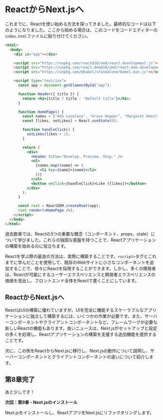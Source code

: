 # ReactからNext.jsへ

これまでに、Reactを使い始める方法を探ってきました。最終的なコードは以下のようになりました。ここから始める場合は、このコードをコードエディターの`index.html`ファイルに貼り付けてください。

```html
<html>
  <body>
    <div id="app"></div>

    <script src="https://unpkg.com/react@18/umd/react.development.js"></script>
    <script src="https://unpkg.com/react-dom@18/umd/react-dom.development.js"></script>
    <script src="https://unpkg.com/@babel/standalone/babel.min.js"></script>

    <script type="text/jsx">
      const app = document.getElementById("app");

      function Header({ title }) {
        return <h1>{title ? title : "Default title"}</h1>;
      }

      function HomePage() {
        const names = ["Ada Lovelace", "Grace Hopper", "Margaret Hamilton"];
        const [likes, setLikes] = React.useState(0);

        function handleClick() {
          setLikes(likes + 1);
        }

        return (
          <div>
            <Header title="Develop. Preview. Ship." />
            <ul>
              {names.map((name) => (
                <li key={name}>{name}</li>
              ))}
            </ul>
            <button onClick={handleClick}>Like ({likes})</button>
          </div>
        );
      }

      const root = ReactDOM.createRoot(app);
      root.render(<HomePage />);
    </script>
  </body>
</html>
```

過去数章では、Reactの3つの重要な概念（コンポーネント、props、state）について学びました。これらの強固な基盤を持つことで、Reactアプリケーションの構築を始めるのに役立ちます。

Reactを学ぶ際の最良の方法は、実際に構築することです。`<script>`タグとこれまでに学んだことを使用して、既存のWebサイトに小さなコンポーネントを追加することで、徐々にReactを採用することができます。しかし、多くの開発者は、Reactが可能にするユーザーエクスペリエンスと開発者エクスペリエンスの価値を見出し、フロントエンド全体をReactで書くことにしています。

## ReactからNext.jsへ

ReactはUIの構築に優れていますが、UIを完全に機能するスケーラブルなアプリケーションに独立して構築するには、いくつかの作業が必要です。また、サーバーコンポーネントやクライアントコンポーネントなど、フレームワークが必要な新しいReactの機能もあります。良いニュースは、Next.jsがセットアップと設定の多くを処理し、Reactアプリケーションの構築を支援する追加機能を提供することです。

次に、この例をReactからNext.jsに移行し、Next.jsの動作について説明し、サーバーコンポーネントとクライアントコンポーネントの違いについて紹介します。

## 第8章完了

あと少しです！

**次回：第9章 - Next.jsのインストール**

Next.jsをインストールし、ReactアプリをNext.jsにリファクタリングします。
